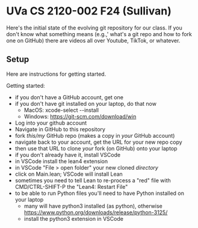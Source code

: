 # UVa CS 2120-002 F24 (Sullivan)

Here's the initial state of the evolving git repository
for our class. If you don't know what something means (e.g.,'
what's a git repo and how to fork one on GitHub) there are
videos all over Youtube, TikTok, or whatever.

## Setup

Here are instructions for getting started.

Getting started:

- if you don't have a GitHub account, get one
- if you don't have git installed on your laptop, do that now
  - MacOS: xcode-select --install
  - Windows: <https://git-scm.com/download/win>
- Log into your github account
- Navigate in GitHub to this repository
- fork *this/my* GitHub repo (makes a copy in *your* GitHub account)
- navigate back to your account, get the URL for your new repo copy
- then use that URL to clone *your* fork (on GitHub) onto your laptop
- if you don't already have it, install VSCode
- in VSCode install the lean4 extension
- in VSCode "File > open folder" your new cloned *directory*
- click on Main.lean; VSCode will install Lean
- sometimes you need to tell Lean to re-process a "red" file with CMD/CTRL-SHIFT-P the "Lean4: Restart File"
- to be able to run Python files you'll need to have Python installed on your laptop
  - many will have python3 installed (as python), otherwise https://www.python.org/downloads/release/python-3125/
  - install the python3 extension in VSCode
  